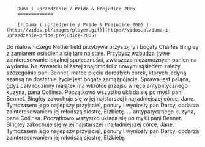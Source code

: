 
        Duma i uprzedzenie / Pride & Prejudice 2005 
        =============
        
        [![Duma i uprzedzenie / Pride & Prejudice 2005 ](http://vidos.pl/images/player.gif)](http://vidos.pl/duma-i-uprzedzenie-pride-prejudice-2005)
        
        
 Do malowniczego Netherfield przybywa przystojny i bogaty Charles Bingley z zamiarem osiedlenia się tam na stałe. Przybysz wzbudza żywe zainteresowanie lokalnej społeczności, zwłaszcza niezamożnych panien na wydaniu. Na zawarciu bliższej znajomości z nowym sąsiadem zależy szczególnie pani Bennet, matce pięciu dorosłych córek, których jedyną szansą na dostatnie życie jest bogate zamążpójście. Sprawa jest paląca, gdyż cały rodzinny majątek ma wkrótce przejść w ręce antypatycznego kuzyna, pana Collinsa. Początkowo wszystko układa się po myśli pani Bennet. Bingley zakochuje się w jej najstarszej i najładniejszej córce, Jane. Tymczasem jego najlepszy przyjaciel, ponury i wyniosły pan Darcy, obdarza zainteresowaniem jej młodszą siostrę, Elżbietę.  ... antypatycznego kuzyna, pana Collinsa. Początkowo wszystko układa się po myśli pani Bennet. Bingley zakochuje się w jej najstarszej i najładniejszej córce, Jane. Tymczasem jego najlepszy przyjaciel, ponury i wyniosły pan Darcy, obdarza zainteresowaniem jej młodszą siostrę, Elżbietę.
    